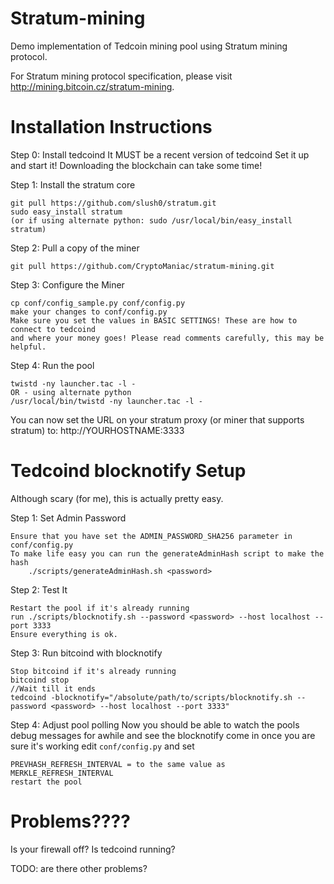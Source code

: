 Stratum-mining
==============

Demo implementation of Tedcoin mining pool using Stratum mining protocol.

For Stratum mining protocol specification, please visit http://mining.bitcoin.cz/stratum-mining.

Installation Instructions
=========================

Step 0: Install tedcoind
It MUST be a recent version of tedcoind
Set it up and start it!
Downloading the blockchain can take some time!

Step 1: Install the stratum core

	git pull https://github.com/slush0/stratum.git
	sudo easy_install stratum
	(or if using alternate python: sudo /usr/local/bin/easy_install stratum)

Step 2: Pull a copy of the miner

	git pull https://github.com/CryptoManiac/stratum-mining.git

Step 3: Configure the Miner
	
	cp conf/config_sample.py conf/config.py
	make your changes to conf/config.py 
	Make sure you set the values in BASIC SETTINGS! These are how to connect to tedcoind 
	and where your money goes! Please read comments carefully, this may be helpful.
	
Step 4: Run the pool
	
	twistd -ny launcher.tac -l -
	OR - using alternate python
	/usr/local/bin/twistd -ny launcher.tac -l -

You can now set the URL on your stratum proxy (or miner that supports stratum) to:
http://YOURHOSTNAME:3333

Tedcoind blocknotify Setup
=========================
Although scary (for me), this is actually pretty easy.

Step 1: Set Admin Password
	
	Ensure that you have set the ADMIN_PASSWORD_SHA256 parameter in conf/config.py
	To make life easy you can run the generateAdminHash script to make the hash
		./scripts/generateAdminHash.sh <password>

Step 2: Test It
	
	Restart the pool if it's already running
	run ./scripts/blocknotify.sh --password <password> --host localhost --port 3333
	Ensure everything is ok.

Step 3: Run bitcoind with blocknotify
	
	Stop bitcoind if it's already running
	bitcoind stop
	//Wait till it ends
	tedcoind -blocknotify="/absolute/path/to/scripts/blocknotify.sh --password <password> --host localhost --port 3333"

Step 4: Adjust pool polling
Now you should be able to watch the pools debug messages for awhile and see the blocknotify come in once you are sure it's working edit `conf/config.py` and set
	
	PREVHASH_REFRESH_INTERVAL = to the same value as MERKLE_REFRESH_INTERVAL
	restart the pool

Problems????
=========================
Is your firewall off?
Is tedcoind running?

TODO: are there other problems?
